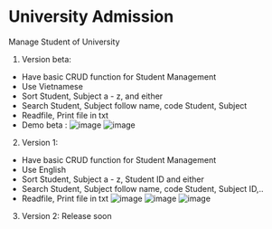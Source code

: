 # University Admission
 Manage Student of University
1) Version beta:
+ Have basic CRUD function for Student Management
+ Use Vietnamese
+ Sort Student, Subject a - z, and either
+ Search Student, Subject follow name, code Student, Subject
+ Readfile, Print file in txt
+ Demo beta : 
![image](https://user-images.githubusercontent.com/92014047/232181860-584c2058-6e02-466b-b8da-607cd95631bd.png)
![image](https://user-images.githubusercontent.com/92014047/232181869-944f8a81-4af9-4d3d-9565-3cf7e065a8dc.png)
2) Version 1: 
+ Have basic CRUD function for Student Management
+ Use English
+ Sort Student, Subject a - z, Student ID and either
+ Search Student, Subject follow name, code Student, Subject ID,..
+ Readfile, Print file in txt
![image](https://user-images.githubusercontent.com/92014047/232236011-3ac39a2a-06a0-48bf-b31c-c6def801b746.png)
![image](https://user-images.githubusercontent.com/92014047/232236103-6da68fca-79d0-4fc6-8791-2f8bb321c1fc.png)
![image](https://user-images.githubusercontent.com/92014047/232236199-21b38182-a98c-4c3d-acd9-ca48c0fd2252.png)
3) Version 2: Release soon
